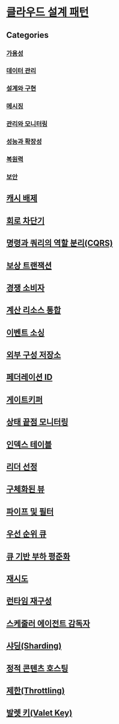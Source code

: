 # [클라우드 설계 패턴](./index.md)

## Categories
### [가용성](./category/availability.md)
### [데이터 관리](./category/data-management.md)
### [설계와 구현](./category/design-implementation.md)
### [메시징](./category/messaging.md)
### [관리와 모니터링](./category/management-monitoring.md)
### [성능과 확장성](./category/performance-scalability.md)
### [복원력](./category/resiliency.md)
### [보안](./category/security.md)

## [캐시 배제](./cache-aside.md)
## [회로 차단기](./circuit-breaker.md)
## [명령과 쿼리의 역할 분리(CQRS)](./cqrs.md)
## [보상 트랜잭션](./compensating-transaction.md)
## [경쟁 소비자](./competing-consumers.md)
## [계산 리소스 통합](./compute-resource-consolidation.md)
## [이벤트 소싱](./event-sourcing.md)
## [외부 구성 저장소](./external-configuration-store.md)
## [페더레이션 ID](./federated-identity.md)
## [게이트키퍼](./gatekeeper.md)
## [상태 끝점 모니터링](./health-endpoint-monitoring.md)
## [인덱스 테이블](./index-table.md)
## [리더 선정](./leader-election.md)
## [구체화된 뷰](./materialized-view.md)
## [파이프 및 필터](./pipes-and-filters.md)
## [우선 순위 큐](./priority-queue.md)
## [큐 기반 부하 평준화](./queue-based-load-leveling.md)
## [재시도](./retry.md)
## [런타임 재구성](./runtime-reconfiguration.md)
## [스케줄러 에이전트 감독자](./scheduler-agent-supervisor.md)
## [샤딩(Sharding)](./sharding.md)
## [정적 콘텐츠 호스팅](./static-content-hosting.md)
## [제한(Throttling)](./throttling.md)
## [발렛 키(Valet Key)](./valet-key.md)
